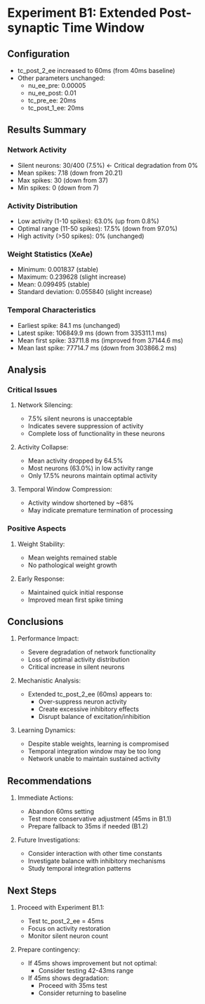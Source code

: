 # Experiment B1: Extended Post-synaptic Time Window

## Configuration
- tc_post_2_ee increased to 60ms (from 40ms baseline)
- Other parameters unchanged:
  * nu_ee_pre: 0.00005
  * nu_ee_post: 0.01
  * tc_pre_ee: 20ms
  * tc_post_1_ee: 20ms

## Results Summary

### Network Activity
- Silent neurons: 30/400 (7.5%) ← Critical degradation from 0%
- Mean spikes: 7.18 (down from 20.21)
- Max spikes: 30 (down from 37)
- Min spikes: 0 (down from 7)

### Activity Distribution
- Low activity (1-10 spikes): 63.0% (up from 0.8%)
- Optimal range (11-50 spikes): 17.5% (down from 97.0%)
- High activity (>50 spikes): 0% (unchanged)

### Weight Statistics (XeAe)
- Minimum: 0.001837 (stable)
- Maximum: 0.239628 (slight increase)
- Mean: 0.099495 (stable)
- Standard deviation: 0.055840 (slight increase)

### Temporal Characteristics
- Earliest spike: 84.1 ms (unchanged)
- Latest spike: 106849.9 ms (down from 335311.1 ms)
- Mean first spike: 33711.8 ms (improved from 37144.6 ms)
- Mean last spike: 77714.7 ms (down from 303866.2 ms)

## Analysis

### Critical Issues
1. Network Silencing:
   - 7.5% silent neurons is unacceptable
   - Indicates severe suppression of activity
   - Complete loss of functionality in these neurons

2. Activity Collapse:
   - Mean activity dropped by 64.5%
   - Most neurons (63.0%) in low activity range
   - Only 17.5% neurons maintain optimal activity

3. Temporal Window Compression:
   - Activity window shortened by ~68%
   - May indicate premature termination of processing

### Positive Aspects
1. Weight Stability:
   - Mean weights remained stable
   - No pathological weight growth

2. Early Response:
   - Maintained quick initial response
   - Improved mean first spike timing

## Conclusions

1. Performance Impact:
   - Severe degradation of network functionality
   - Loss of optimal activity distribution
   - Critical increase in silent neurons

2. Mechanistic Analysis:
   - Extended tc_post_2_ee (60ms) appears to:
     * Over-suppress neuron activity
     * Create excessive inhibitory effects
     * Disrupt balance of excitation/inhibition

3. Learning Dynamics:
   - Despite stable weights, learning is compromised
   - Temporal integration window may be too long
   - Network unable to maintain sustained activity

## Recommendations

1. Immediate Actions:
   - Abandon 60ms setting
   - Test more conservative adjustment (45ms in B1.1)
   - Prepare fallback to 35ms if needed (B1.2)

2. Future Investigations:
   - Consider interaction with other time constants
   - Investigate balance with inhibitory mechanisms
   - Study temporal integration patterns

## Next Steps
1. Proceed with Experiment B1.1:
   - Test tc_post_2_ee = 45ms
   - Focus on activity restoration
   - Monitor silent neuron count

2. Prepare contingency:
   - If 45ms shows improvement but not optimal:
     * Consider testing 42-43ms range
   - If 45ms shows degradation:
     * Proceed with 35ms test
     * Consider returning to baseline